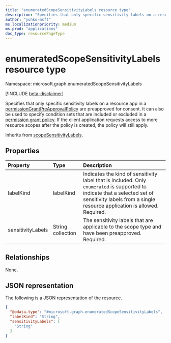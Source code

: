 ```yaml
---
title: "enumeratedScopeSensitivityLabels resource type"
description: "Specifies that only specific sensitivity labels on a resource app in a permissionGrantPreApprovalPolicy are preapproved for consent. It can also be used to specify a matching rule in a permissiongrantconditionset in a permissiongrantpolicy to include or exclude a permission grant event."
author: "yuhko-msft"
ms.localizationpriority: medium
ms.prod: "applications"
doc_type: resourcePageType
---
```


# enumeratedScopeSensitivityLabels resource type

Namespace: microsoft.graph.enumeratedScopeSensitivityLabels

[!INCLUDE [beta-disclaimer](../../includes/beta-disclaimer.md)]

Specifies that only specific sensitivity labels on a resource app in a [permissionGrantPreApprovalPolicy](../resources/permissiongrantpreapprovalpolicy.md) are preapproved for consent. It can also be used to specify condition sets that are included or excluded in a [permission grant policy](permissiongrantpolicy.md). If the client application requests access to more resource scopes after the policy is created, the policy will still apply.

Inherits from [scopeSensitivityLabels](../resources/scopesensitivitylabels.md).

## Properties
|Property|Type|Description|
|:---|:---|:---|
|labelKind|labelKind|Indicates the kind of sensitivity label that is included. Only `enumerated` is supported to indicate that a selected set of sensitivity labels from a single resource application is allowed. Required.|
|sensitivityLabels|String collection|The sensitivity labels that are applicable to the scope type and have been preapproved. Required. |

## Relationships
None.

## JSON representation
The following is a JSON representation of the resource.
<!-- {
  "blockType": "resource",
  "@odata.type": "microsoft.graph.enumeratedScopeSensitivityLabels"
}
-->
``` json
{
  "@odata.type": "#microsoft.graph.enumeratedScopeSensitivityLabels",
  "labelKind": "String",
  "sensitivityLabels": [
    "String"
  ]
}
```
